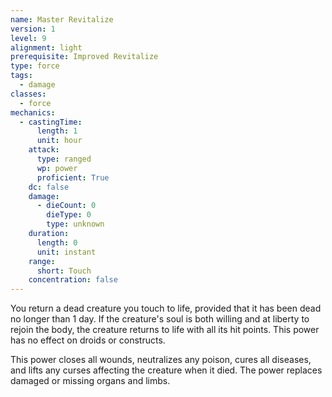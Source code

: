 ```yaml
---
name: Master Revitalize
version: 1
level: 9
alignment: light
prerequisite: Improved Revitalize
type: force
tags:
  - damage
classes:
  - force
mechanics:
  - castingTime:
      length: 1
      unit: hour
    attack:
      type: ranged
      wp: power
      proficient: True
    dc: false
    damage:
      - dieCount: 0
        dieType: 0
        type: unknown
    duration:
      length: 0
      unit: instant
    range:
      short: Touch
    concentration: false
---
```

You return a dead creature you touch to life, provided that it has been dead no longer than 1 day. If the creature's soul is both willing and at liberty to rejoin the body, the creature returns to life with all its hit points. This power has no effect on droids or constructs.

This power closes all wounds, neutralizes any poison, cures all diseases, and lifts any curses affecting the creature when it died. The power replaces damaged or missing organs and limbs.
    